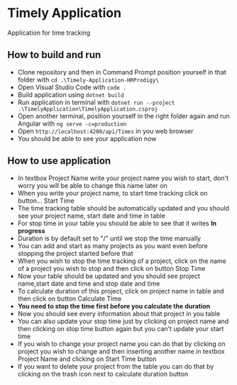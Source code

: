 # Timely Application

Application for time tracking

## How to build and run

- Clone repository and then in Command Prompt position yourself in that folder with `cd .\Timely-Application-HRProdigy\`
- Open Visual Studio Code with `code .`
- Build application using `dotnet build`
- Run application in terminal with `dotnet run --project .\TimelyApplication\TimelyApplication.csproj`
- Open another terminal, position yourself in the right folder again and run Angular with `ng serve -c=production`
- Open `http://localhost:4200/api/Times` in you web browser
- You should be able to see your application now

## How to use application

- In textbox Project Name write your project name you wish to start, don't worry you will be able to change this name later on
- When you write your project name, to start time tracking click on button... Start Time 
- The time tracking table should be automatically updated and you should see your project name, start date and time in table
- For stop time in your table you should be able to see that it writes **In progress**
- Duration is by default set to "/"  until we stop the time manually
- You can add and start as many projects as you want even before stopping the project started before that
- When you wish to stop the time tracking of a project, click on the name of a project you wish to stop and then click on button Stop Time
- Now your table should be updated and you should see project name,start date and time and stop date and time
- To calculate duration of this project, click on project name in table and then click on button Calculate Time
- **You need to stop the time first before you calculate the duration**
- Now you should see every information about that project in you table 
- You can also update your stop time just by clicking on project name and then clicking on stop time button again but you can't update your start time 
- If you wish to change your project name you can do that by clicking on project you wish to change and then inserting another name in textbox Project Name and clicking on Start Time button
- If you want to delete your project from the table you can do that by clicking on the trash icon next to calculate duration button
